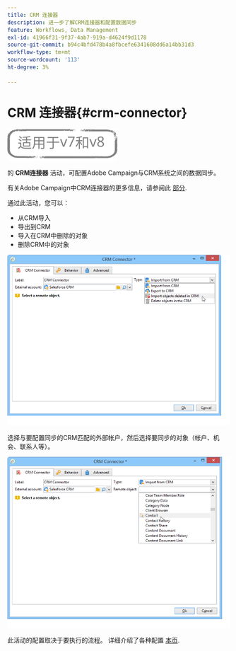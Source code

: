 ```yaml
---
title: CRM 连接器
description: 进一步了解CRM连接器和配置数据同步
feature: Workflows, Data Management
exl-id: 41966f31-9f37-4ab7-919a-d4624f9d1178
source-git-commit: b94c4bfd478b4a8fbcefe6341608dd6a14bb31d3
workflow-type: tm+mt
source-wordcount: '113'
ht-degree: 3%

---
```


# CRM 连接器{#crm-connector}

![](../../assets/common.svg)

的 **CRM连接器** 活动，可配置Adobe Campaign与CRM系统之间的数据同步。

有关Adobe Campaign中CRM连接器的更多信息，请参阅此 [部分](../../platform/using/crm-connectors.md).

通过此活动，您可以：

* 从CRM导入
* 导出到CRM
* 导入在CRM中删除的对象
* 删除CRM中的对象

![](assets/crm_task_select_op.png)

选择与要配置同步的CRM匹配的外部帐户，然后选择要同步的对象（帐户、机会、联系人等）。

![](assets/crm_task_select_obj.png)

此活动的配置取决于要执行的流程。 详细介绍了各种配置 [本页](../../platform/using/crm-data-sync.md).
